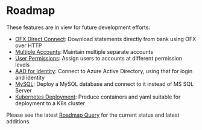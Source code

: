 # Roadmap

These features are in view for future development efforts:

* [OFX Direct Connect](https://jcoliz.visualstudio.com/Ofx/_workitems/edit/931): Download statements directly from bank using OFX over HTTP
* [Multiple Accounts](https://jcoliz.visualstudio.com/Ofx/_workitems/edit/903): Maintain multiple separate accounts
* [User Permissions](https://jcoliz.visualstudio.com/Ofx/_workitems/edit/904): Assign users to accounts at different permission levels
* [AAD for Identity](https://jcoliz.visualstudio.com/Ofx/_workitems/edit/878): Connect to Azure Active Directory, using that for login and identity
* [MySQL](https://jcoliz.visualstudio.com/Ofx/_workitems/edit/1034): Deploy a MySQL database and connect to it instead of MS SQL Server
* [Kubernetes Deployment](https://jcoliz.visualstudio.com/Ofx/_workitems/edit/1030): Produce containers and yaml suitable for deployment to a K8s cluster

Please see the latest [Roadmap Query](https://jcoliz.visualstudio.com/Ofx/_queries/query/886a7fa2-44d5-41d8-91ea-16c140645f20/) for the current status and latest additions. 